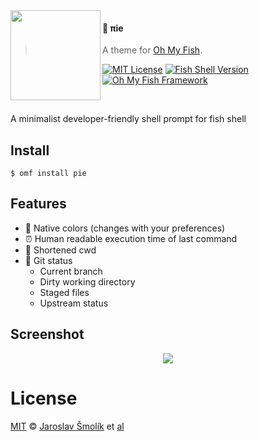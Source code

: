 <img src="https://cdn.rawgit.com/oh-my-fish/oh-my-fish/e4f1c2e0219a17e2c748b824004c8d0b38055c16/docs/logo.svg" align="left" width="144px" height="144px"/>

#### 🥧 πie
> A theme for [Oh My Fish][omf-link].

[![MIT License](https://img.shields.io/badge/license-MIT-007EC7.svg?style=flat-square)](/LICENSE)
[![Fish Shell Version](https://img.shields.io/badge/fish-v2.2.0-007EC7.svg?style=flat-square)](https://fishshell.com)
[![Oh My Fish Framework](https://img.shields.io/badge/Oh%20My%20Fish-Framework-007EC7.svg?style=flat-square)](https://www.github.com/oh-my-fish/oh-my-fish)


<br/>

A minimalist developer-friendly shell prompt for fish shell

## Install

```fish
$ omf install pie
```


## Features

* 🎨 Native colors (changes with your preferences)
* ⏰ Human readable execution time of last command
* 📂 Shortened cwd
* 🔁 Git status
    - Current branch
    - Dirty working directory
    - Staged files
    - Upstream status


## Screenshot

<p align="center">
<img src="{{SCREENSHOT_URL}}">
</p>


# License

[MIT][mit] © [Jaroslav Šmolík][author] et [al][contributors]


[mit]:            https://opensource.org/licenses/MIT
[author]:         https://github.com/grissius
[contributors]:   https://github.com/grissius/theme-pie/graphs/contributors
[omf-link]:       https://www.github.com/oh-my-fish/oh-my-fish

[license-badge]:  https://img.shields.io/badge/license-MIT-007EC7.svg?style=flat-square
